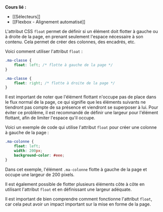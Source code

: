 **Cours lié :**
- [[Sélecteurs]]
- [[Flexbox - Alignement automatisé]]

L'attribut CSS `float` permet de définir si un élément doit flotter à gauche ou à droite de la page, en prenant seulement l'espace nécessaire à son contenu. Cela permet de créer des colonnes, des encadrés, etc.

Voici comment utiliser l'attribut `float` :

```CSS
.ma-classe {
	float: left; /* flotte à gauche de la page */
}
```

```CSS
.ma-classe {
	float: right; /* flotte à droite de la page */
}
```

Il est important de noter que l'élément flottant n'occupe pas de place dans le flux normal de la page, ce qui signifie que les éléments suivants ne tiendront pas compte de sa présence et viendront se superposer à lui. Pour éviter ce problème, il est recommandé de définir une largeur pour l'élément flottant, afin de limiter l'espace qu'il occupe.

Voici un exemple de code qui utilise l'attribut `float` pour créer une colonne à gauche de la page :

```CSS
.ma-colonne {
	float: left;
	width: 200px;
	background-color: #eee;
}
```

Dans cet exemple, l'élément `.ma-colonne` flotte à gauche de la page et occupe une largeur de 200 pixels.

Il est également possible de flotter plusieurs éléments côte à côte en utilisant l'attribut `float` et en définissant une largeur adéquate.

Il est important de bien comprendre comment fonctionne l'attribut `float`, car cela peut avoir un impact important sur la mise en forme de la page.